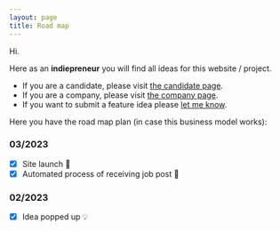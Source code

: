 ```yaml
---
layout: page
title: Road map
---
```


Hi.

Here as an **indiepreneur** you will find all ideas for this website / project.

- If you are a candidate, please visit [the candidate page](/about-candidate.md).
- If you are a company, please visit [the company page](/about-candidate.md).
- If you want to submit a feature idea please [let me know](mailto:contact@appsec.jobs).

Here you have the road map plan (in case this business model works):

### 03/2023
- [X] Site launch  :rocket:
- [X] Automated process of receiving job post :robot:
### 02/2023
- [X] Idea popped up :bulb: